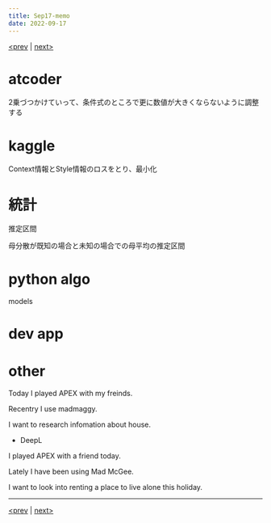 ```yaml
---
title: Sep17-memo 
date: 2022-09-17 
---
```


[<prev](https://idekworks.github.io/TechnicalMemo/2022/09/16/Sep16.html) | [next>](https://idekworks.github.io/TechnicalMemo/2022/09/18/Sep18.html) 

# atcoder

2乗づつかけていって、条件式のところで更に数値が大きくならないように調整する


# kaggle
Context情報とStyle情報のロスをとり、最小化

# 統計
推定区間

母分散が既知の場合と未知の場合での母平均の推定区間

# python algo
models

# dev app

# other
Today I played APEX with my freinds.

Recentry I use madmaggy.

I want to research infomation about house.

- DeepL

I played APEX with a friend today.

Lately I have been using Mad McGee.

I want to look into renting a place to live alone this holiday.

***

[<prev](https://idekworks.github.io/TechnicalMemo/2022/09/16/Sep16.html) | [next>](https://idekworks.github.io/TechnicalMemo/2022/09/18/Sep18.html)

